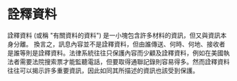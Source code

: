 [Title]: # (詮釋資料)
[Order]: # (76)

# 詮釋資料

詮釋資料  (或稱 "有關資料的資料") 是一小塊包含許多材料的資訊，但又與資訊本身分離。 換言之，訊息內容並不是詮釋資料，但由誰傳送、何時、何地、接收者是誰等則是詮釋資料。法律系統往往只保護內容而少顧及詮釋資料，例如在美國執法者需要法院搜索票才能監聽電話，但要取得通聯記錄則容易得多。然而詮釋資料往往可以揭示許多重要資訊，因此如同其所描述的資訊也該受到保護。
